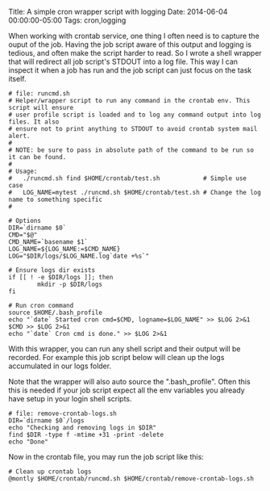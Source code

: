 Title: A simple cron wrapper script with logging
Date: 2014-06-04 00:00:00-05:00
Tags: cron,logging


When working with crontab service, one thing I often need is to capture the ouput of the job. Having the job script aware of this output and logging is tedious, and often make the script harder to read. So I wrote a shell wrapper that will redirect all job script's STDOUT into a log file. This way I can inspect it when a job has run and the job script can just focus on the task itself. 
```
# file: runcmd.sh
# Helper/wrapper script to run any command in the crontab env. This script will ensure
# user profile script is loaded and to log any command output into log files. It also
# ensure not to print anything to STDOUT to avoid crontab system mail alert.
#
# NOTE: be sure to pass in absolute path of the command to be run so it can be found.
#
# Usage:
#   ./runcmd.sh find $HOME/crontab/test.sh            # Simple use case
#   LOG_NAME=mytest ./runcmd.sh $HOME/crontab/test.sh # Change the log name to something specific
#

# Options
DIR=`dirname $0`
CMD="$@"
CMD_NAME=`basename $1`
LOG_NAME=${LOG_NAME:=$CMD_NAME}
LOG="$DIR/logs/$LOG_NAME.log`date +%s`"

# Ensure logs dir exists
if [[ ! -e $DIR/logs ]]; then
        mkdir -p $DIR/logs
fi

# Run cron command
source $HOME/.bash_profile
echo "`date` Started cron cmd=$CMD, logname=$LOG_NAME" >> $LOG 2>&1
$CMD >> $LOG 2>&1
echo "`date` Cron cmd is done." >> $LOG 2>&1
```
With this wrapper, you can run any shell script and their output will be recorded. For example this job script below will clean up the logs accumulated in our logs folder.

Note that the wrapper will also auto source the ".bash_profile". Often this this is needed if your job script expect all the env variables you already have setup in your login shell scripts.
```
# file: remove-crontab-logs.sh
DIR=`dirname $0`/logs
echo "Checking and removing logs in $DIR"
find $DIR -type f -mtime +31 -print -delete
echo "Done"
```
Now in the crontab file, you may run the job script like this:
```
# Clean up crontab logs
@montly $HOME/crontab/runcmd.sh $HOME/crontab/remove-crontab-logs.sh

```

